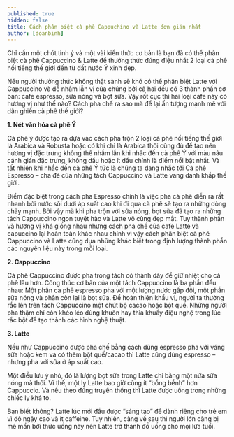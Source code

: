 ```yaml
---
published: true
hidden: false
title: Cách phân biệt cà phê Cappuchino và Latte đơn giản nhất
author: [doanbinh] 
---
```


Chỉ cần một chút tinh ý và một vài kiến thức cơ bản là bạn đã có thể phân biệt cà phê Cappuccino & Latte để thưởng thức đúng điệu nhất 2 loại cà phê nổi tiếng thế giới đến từ đất nước Ý xinh đẹp.

Nếu người thưởng thức không thật sành sẽ khó có thể phân biệt Latte với Cappuccino và dễ nhầm lẫn vị của chúng bởi cả hai đều có 3 thành phần cơ bản: cafe espresso, sữa nóng và bọt sữa. Vậy rốt cục thì hai loại cafe này có hương vị như thế nào? Cách pha chế ra sao mà để lại ấn tượng mạnh mẽ với dân ghiền cà phê thế giới?

**1. Nét văn hóa cà phê Ý**

Cà phê ý được tạo ra dựa vào cách pha trộn 2 loại cà phê nổi tiếng thế giới là Arabica và Robusta hoặc có khi chỉ là Arabica thôi cũng đủ để tạo nên hương vị đặc trưng không thể nhầm lẫn khi nhắc đến cà phê Ý với màu nâu cánh gián đặc trưng, không dầu hoặc ít dầu chính là điểm nổi bật nhất. Và tất nhiên khi nhắc đến cà phê Ý tức là chúng ta đang nhắc tới Cà phê Espresso – cha đẻ của những tách Cappuccino và Latte vang danh khắp thế giới.

Điểm đặc biệt trong cách pha Espresso chính là việc pha cà phê diễn ra rất nhanh bởi nước sôi dưới áp suất cao khi đi qua cà phê sẽ tạo ra những dòng chảy mạnh. Bởi vậy mà khi pha trộn với sữa nóng, bọt sữa đã tạo ra những tách Cappuccino ngon tuyệt hảo và Latte vô cùng đẹp mắt. Tuy thành phần và hương vị khá giống nhau nhưng cách pha chế của cafe Latte và capuccino lại hoàn toàn khác nhau chính vì vậy cách phân biệt cà phê Cappuccino và Latte cũng dựa những khác biệt trong định lượng thành phần các nguyên liệu này trong mỗi loại.

**2. Cappuccino**

Cà phê Cappuccino được pha trong tách có thành dày để giữ nhiệt cho cà phê lâu hơn. Công thức cơ bản của một tách Cappuccino là ba phần đều nhau: Một phần cà phê espresso pha với một lượng nước gấp đôi, một phần sữa nóng và phần còn lại là bọt sữa. Để hoàn thiện khẩu vị, người ta thường rắc lên trên tách Cappuccino một chút bộ cacao hoặc bột quế. Những người pha thậm chí còn khéo léo dùng khuôn hay thìa khuấy điệu nghệ trong lúc rắc bột để tạo thành các hình nghệ thuật.

**3. Latte**

Nếu như Cappuccino được pha chế bằng cách dùng espresso pha với váng sữa hoặc kem và có thêm bột quế/cacao thì Latte cũng dùng espresso – nhưng pha với sữa ở áp suất cao.

Một điều lưu ý nhỏ, đó là lượng bọt sữa trong Latte chỉ bằng một nửa sữa nóng mà thôi. Vì thế, một ly Latte bao giờ cũng ít “bồng bềnh” hơn Cappuccio. Và nếu theo đúng truyền thống thì Latte được uống trong những chiếc ly khá to.

Bạn biết không? Latte lúc mới đầu được “sáng tạo” để dành riêng cho trẻ em vì độ ngậy cao và ít caffeine. Tuy nhiên, càng về sau thì người lớn càng bị mê mẩn bởi thức uống này nên Latte trở thành đồ uống cho mọi lứa tuổi.